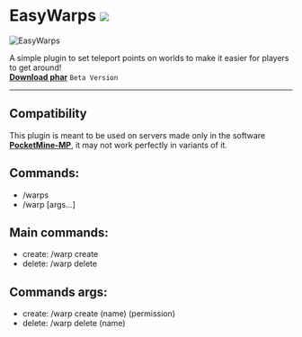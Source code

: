 # EasyWarps [![](https://poggit.pmmp.io/shield.state/EasyWorld)](https://poggit.pmmp.io/p/EasyWorld)
![EasyWarps]()

A simple plugin to set teleport points on worlds to make it easier for players to get around! <br> **[Download phar]()** ``Beta Version``
- - - -
## Compatibility
This plugin is meant to be used on servers made only in the software **[PocketMine-MP](https://github.com/pmmp/PocketMine-MP)**, it may not work perfectly in variants of it.

## Commands:
- /warps
- /warp [args...]

## Main commands:
- create: /warp create
- delete: /warp delete

## Commands args:
- create: /warp create (name) (permission)
- delete: /warp delete (name) 
